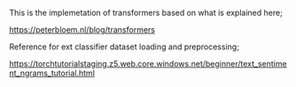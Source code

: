 This is the implemetation of transformers based on what is explained here;

https://peterbloem.nl/blog/transformers

Reference for ext classifier dataset loading and preprocessing; 

https://torchtutorialstaging.z5.web.core.windows.net/beginner/text_sentiment_ngrams_tutorial.html